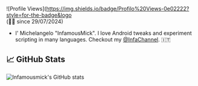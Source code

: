 ![Profile Views](https://img.shields.io/badge/Profilo%20Views-0e02222?style=for-the-badge&logo
<br>(☝🏼 since 29/07/2024)

- I' Michelangelo "InfamousMick". I love Android tweaks and experiment scripting in many languages. Checkout my [@InfaChannel](https://t.me/InfaScript).  🇮🇹

## 📈 GitHub Stats
![Infamousmick's GitHub stats](https://github-readme-stats.vercel.app/api?username=Infamousmick&show_icons=true")
